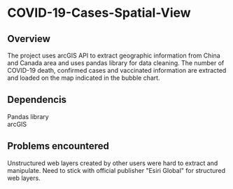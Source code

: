 # COVID-19-Cases-Spatial-View
## Overview
The project uses arcGIS API to extract geographic information from China and Canada area and uses pandas library for data cleaning.
The number of COVID-19 death, confirmed cases and vaccinated information are extracted and loaded on the map indicated in the bubble chart.

## Dependencis
Pandas library  
arcGIS

## Problems encountered
Unstructured web layers created by other users were hard to extract and manipulate. Need to stick with official publisher "Esiri Global" for structured web layers.
